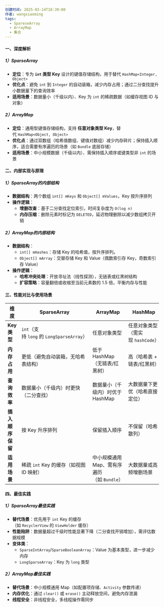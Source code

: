 ```yaml
---
创建时间: 2025-03-14T18:39:00
作者: wangxiaoming
tags:
  - SpareseArray
  - ArrayMap
  - 集合
---
```

#### 一、深度解析
##### 1）SparseArray
- ​**定位**：专为 ​**`int` 类型 Key** 设计的键值存储结构，用于替代 `HashMap<Integer, Object>`
- ​**优化点**：避免 `int` 到 `Integer` 的自动装箱，减少内存占用；通过二分查找提升小数据量下的查询效率
- ​**适用场景**：数据量小（千级以内）、Key 为 `int` 的稀疏数据（如缓存视图 ID 与对象）

##### 2）ArrayMap
- ​**定位**：通用型键值存储结构，支持 ​**任意对象类型 Key**，替代 `HashMap<Object, Object>`
- ​**优化点**：通过双数组（哈希值数组、键值对数组）减少内存碎片；保持插入顺序，适合需要有序遍历的场景（如 `Bundle` 底层存储）
- ​**适用场景**：中小规模数据（千级以内）、需保持插入顺序或键类型非 `int` 的场景

#### 二、内部实现与原理
##### 1）SparseArray的内部结构
- **数据结构**：两个数组 `int[] mKeys` 和 `Object[] mValues`，Key 按升序排列
- ​**操作逻辑**：
    - ​**增删改查**：基于二分查找定位索引，时间复杂度为 `O(log n)`
    - ​**内存压缩**：删除元素时标记为 `DELETED`，延迟物理删除以减少数组拷贝开销


##### 2）ArrayMap的内部结构
- ​**数据结构**：
    - `int[] mHashes`：存储 Key 的哈希值，按升序排列。
    - `Object[] mArray`：交替存储 Key 和 Value（偶数索引存 Key，奇数索引存 Value）
- ​**操作逻辑**：
    - ​**哈希冲突处理**：开放寻址法（线性探测），无链表或红黑树结构
    - ​**扩容策略**：容量翻倍或收缩至当前元素数的 1.5 倍，平衡内存与性能


#### 三、性能对比与使用场景
| **维度**      | ​**SparseArray**                     | ​**ArrayMap**                | ​**HashMap**           |
| ----------- | ------------------------------------ | ---------------------------- | ---------------------- |
| ​**Key 类型** | `int`（支持 `long` 的 `LongSparseArray`） | 任意对象类型                       | 任意对象类型（需实现 `hashCode`） |
| ​**内存占用**   | 更低（避免自动装箱，无哈希表结构）                    | 低于 HashMap（无链表/红黑树）          | 高（哈希表 + 链表/红黑树）        |
| ​**查询效率**   | 数据量小（千级内）时更快（二分查找）                   | 数据量小（千级内）时优于 HashMap         | 大数据量下更优（哈希直接定位）        |
| ​**插入顺序保留** | 按 Key 升序排列                           | 保留插入顺序                       | 不保留（哈希散列）              |
| ​**适用场景**   | 稀疏 `int` Key 的缓存（如视图 ID 映射）          | 中小规模通用 Map、需有序遍历（如 `Bundle`） | 大数据量或高频增删场景            |
#### 四、最佳实践
##### 1）SparseArray最佳实践
- **替代场景**：优先用于 `int` Key 的缓存（如 `RecyclerView` 的 `ViewHolder` 缓存）
- ​**性能陷阱**：数据量超过千级时性能显著下降（二分查找开销增加），需评估数据规模
- ​**变体类**：
    - `SparseIntArray`/`SparseBooleanArray`：Value 为基本类型，进一步减少内存
    - `LongSparseArray`：Key 为 `long` 类型
##### 2）ArrayMap最佳实践
- **替代场景**：中小规模通用 Map（如配置项存储、`Activity` 参数传递）
- ​**内存优化**：通过 `clear()` 或 `erase()` 主动释放空间，避免内存泄漏
- ​**线程安全**：非线程安全，多线程操作需同步